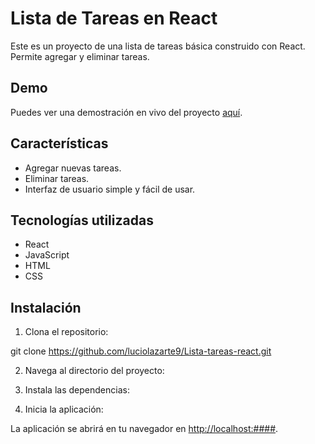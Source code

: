 ﻿# Lista de Tareas en React

Este es un proyecto de una lista de tareas básica construido con React. Permite agregar y eliminar tareas.

## Demo

Puedes ver una demostración en vivo del proyecto [aquí](main--clever-frangipane-aa5010.netlify.app).

## Características

- Agregar nuevas tareas.
- Eliminar tareas.
- Interfaz de usuario simple y fácil de usar.

## Tecnologías utilizadas

- React
- JavaScript
- HTML
- CSS

## Instalación

1. Clona el repositorio:

git clone https://github.com/luciolazarte9/Lista-tareas-react.git


2. Navega al directorio del proyecto:


3. Instala las dependencias:


4. Inicia la aplicación:


La aplicación se abrirá en tu navegador en [http://localhost:####](http://localhost:####).

